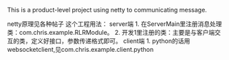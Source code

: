 This is a product-level project using netty to communicating message.


netty原理见各种帖子
这个工程用法：
  server端
    1. 在ServerMain里注册消息处理类：com.chris.example.RLRModule。
    2. 开发1里注册的类：主要是与客户端交互的类，定义好接口，参数传递格式即可。
  client端
    1. python的话用websocketclient,见com.chris.example.client.python


